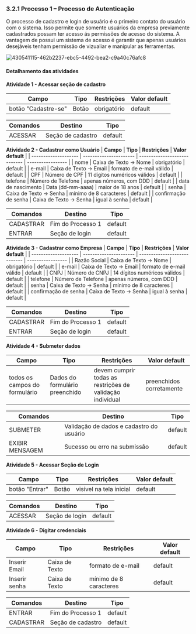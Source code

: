 ### 3.2.1 Processo 1 – Processo de Autenticação

O processo de cadastro e login de usuário é o primeiro contato do usuário com o sistema. Isso permite que somente usuários da empresa previamente cadastrados possam ter acesso ás permissões de acesso do sistema. A vantagem de possui um sistema de acesso é garantir que apenas usuários desejáveis tenham permissão de vizualiar e manipular as ferramentas.

![430541115-462b2237-ebc5-4492-bea2-c9a40c76afc8](https://github.com/user-attachments/assets/beb9666f-8a55-4359-ad66-bb10f08ce32b)

#### Detalhamento das atividades

**Atividade 1 - Acessar seção de cadastro**

| **Campo** | **Tipo** | **Restrições** | **Valor default** |
|----------------------|------------------|----------------------------|-------------------|
| botão "Cadastre-se" | Botão | obrigatório | default |

| **Comandos** | **Destino** | **Tipo** |
|--------------|--------------------|-----------|
| ACESSAR | Seção de cadastro | default |

**Atividade 2 - Cadastrar como Usuário**
| **Campo**            | **Tipo**               | **Restrições**               | **Valor default** |
| -------------------- | ---------------------- | ---------------------------- | ----------------- |
| nome                 | Caixa de Texto → Nome  | obrigatório                  | default           |
| e-mail               | Caixa de Texto → Email | formato de e-mail válido     | default           |
| CPF                  | Número de CPF          | 11 dígitos numéricos válidos | default           |
| telefone             | Número de Telefone     | apenas números, com DDD      | default           |
| data de nascimento   | Data (dd-mm-aaaa)      | maior de 18 anos             | default           |
| senha                | Caixa de Texto → Senha | mínimo de 8 caracteres       | default           |
| confirmação de senha | Caixa de Texto → Senha | igual à senha                | default           |

| **Comandos** | **Destino** | **Tipo** |
| --- | --- | --- |
| CADASTRAR | Fim do Processo 1 | default |
| ENTRAR | Seção de login | default |

**Atividade 3 - Cadastrar como Empresa**
| **Campo**            | **Tipo**               | **Restrições**               | **Valor default** |
| -------------------- | ---------------------- | ---------------------------- | ----------------- |
| Razão Social         | Caixa de Texto → Nome  | obrigatório                  | default           |
| e-mail               | Caixa de Texto → Email | formato de e-mail válido     | default           |
| CNPJ                 | Número de CNPJ         | 14 dígitos numéricos válidos | default           |
| telefone             | Número de Telefone     | apenas números, com DDD      | default           |
| senha                | Caixa de Texto → Senha | mínimo de 8 caracteres       | default           |
| confirmação de senha | Caixa de Texto → Senha | igual à senha                | default           |

| **Comandos** | **Destino** | **Tipo** |
| --- | --- | --- |
| CADASTRAR | Fim do Processo 1 | default |
| ENTRAR | Seção de login | default |

**Atividade 4 - Submeter dados**

| **Campo** | **Tipo** | **Restrições** | **Valor default** |
|----------------------------|---------------------------|--------------------------------------------------------|---------------------------|
| todos os campos do formulário | Dados do formulário preenchido | devem cumprir todas as restrições de validação individual | preenchidos corretamente  |

| **Comandos** | **Destino** | **Tipo** |
|----------------|-----------------------------------|-----------|
| SUBMETER | Validação de dados e cadastro do usuário | default |
| EXIBIR MENSAGEM | Sucesso ou erro na submissão | default |


**Atividade 5 - Acessar Seção de Login**

| **Campo** | **Tipo** | **Restrições** | **Valor default** |
|----------------------|------------------|----------------------------|-------------------|
| botão "Entrar" | Botão | visível na tela inicial | default |

| **Comandos** | **Destino** | **Tipo** |
|--------------|-----------------|-----------|
| ACESSAR | Seção de login | default |

**Atividade 6 - Digitar credenciais**

| **Campo** | **Tipo** | **Restrições** | **Valor default** |
| --- | --- | --- | --- |
| Inserir Email | Caixa de Texto | formato de e-mail | default |
| Inserir senha | Caixa de Texto | mínimo de 8 caracteres | default |

| **Comandos** | **Destino** | **Tipo** |
| --- | --- | --- |
| ENTRAR | Fim do Processo 1 | default |
| CADASTRAR | Seção de cadastro | default |


